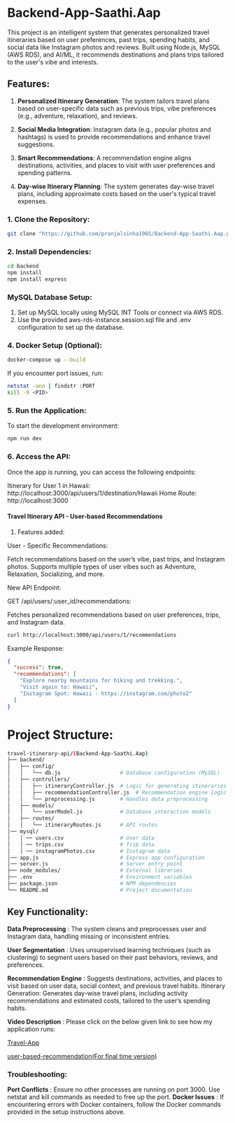 # Backend-App-Saathi.Aap

This project is an intelligent system that generates personalized travel itineraries based on user preferences, past trips, spending habits, and social data like Instagram photos and reviews. Built using Node.js, MySQL (AWS RDS), and AI/ML, it recommends destinations and plans trips tailored to the user's vibe and interests.

## Features: 

1. **Personalized Itinerary Generation**: The system tailors travel plans based on user-specific data such as previous trips, vibe preferences (e.g., adventure, relaxation), and reviews.

2. **Social Media Integration**: Instagram data (e.g., popular photos and hashtags) is used to provide recommendations and enhance travel suggestions.

3. **Smart Recommendations**: A recommendation engine aligns destinations, activities, and places to visit with user preferences and spending patterns.

4. **Day-wise Itinerary Planning**: The system generates day-wise travel plans, including approximate costs based on the user's typical travel expenses.

### 1. Clone the Repository: 
``` bash 
git clone "https://github.com/pranjalsinha1965/Backend-App-Saathi.Aap.git"
```

### 2. Install Dependencies: 
``` bash 
cd backend
npm install
npm install express
```

### MySQL Database Setup:
1. Set up MySQL locally using MySQL INT Tools or connect via AWS RDS.
2. Use the provided aws-rds-instance.session.sql file and .env configuration to set up the database.

### 4. Docker Setup (Optional): 

``` bash
docker-compose up --build
```
If you encounter port issues, run:

``` bash 
netstat -ano | findstr :PORT
kill -9 <PID>
```
### 5. Run the Application:
To start the development environment:

``` bash 
npm run dev
```

### 6. Access the API:
Once the app is running, you can access the following endpoints:

Itinerary for User 1 in Hawaii: http://localhost:3000/api/users/1/destination/Hawaii
Home Route: http://localhost:3000

#### Travel Itinerary API - User-based Recommendations

1. Features added: 

User - Specific Recommendations: 

Fetch recommendations based on the user’s vibe, past trips, and Instagram photos. Supports multiple types of user vibes such as Adventure, Relaxation, Socializing, and more.

New API Endpoint:

GET /api/users/:user_id/recommendations: 

Fetches personalized recommendations based on user preferences, trips, and Instagram data.

``` bash
curl http://localhost:3000/api/users/1/recommendations
```

Example Response:

``` json
{
  "success": true,
  "recommendations": [
    "Explore nearby mountains for hiking and trekking.",
    "Visit again to: Hawaii",
    "Instagram Spot: Hawaii - https://instagram.com/photo2"
  ]
}
```

# Project Structure:

``` bash 
travel-itinerary-api/(Backend-App-Saathi.Aap)
├── backend/
│   ├── config/
│   │   └── db.js                   # Database configuration (MySQL)
│   ├── controllers/
│   │   ├── itineraryController.js  # Logic for generating itineraries
│   │   ├── recommendationController.js  # Recommendation engine logic
│   │   └── preprocessing.js        # Handles data preprocessing
│   ├── models/
│   │   └── userModel.js            # Database interaction models
│   ├── routes/
│   │   └── itineraryRoutes.js      # API routes
│── mysql/
│   │ ── users.csv                  # User data
│   │ ── trips.csv                  # Trip data
│   │ ── instagramPhotos.csv        # Instagram data
│── app.js                          # Express app configuration
│── server.js                       # Server entry point
├── node_modules/                   # External libraries
├── .env                            # Environment variables
├── package.json                    # NPM dependencies
└── README.md                       # Project documentation
```
## Key Functionality:

**Data Preprocessing** : The system cleans and preprocesses user and Instagram data, handling missing or inconsistent entries.

**User Segmentation** : Uses unsupervised learning techniques (such as clustering) to segment users based on their past behaviors, reviews, and preferences.

**Recommendation Engine** : Suggests destinations, activities, and places to visit based on user data, social context, and previous travel habits.
Itinerary Generation: Generates day-wise travel plans, including activity recommendations and estimated costs, tailored to the user’s spending habits.

**Video Description** : Please click on the below given link to see how my application runs: 

[Travel-App](https://drive.google.com/file/d/1G75CxEO4bD4oBNgTteoCnwFGvhtrkBg9/view?usp=sharing)

[user-based-recommendation(For final time version)](https://drive.google.com/file/d/1MoYb9bfPcfHCr8Bs3mC1FV8b_O_6zrHw/view?usp=sharing)



### Troubleshooting:
**Port Conflicts** : Ensure no other processes are running on port 3000. Use netstat and kill commands as needed to free up the port.
**Docker Issues** : If encountering errors with Docker containers, follow the Docker commands provided in the setup instructions above.



